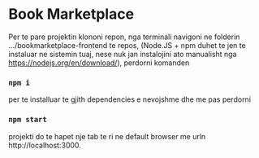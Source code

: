 # Book Marketplace

Per te pare projektin klononi repon, nga terminali navigoni ne folderin .../bookmarketplace-frontend te repos, (Node.JS + npm duhet te jen te instaluar ne sistemin tuaj, nese nuk jan instalojini ato manualisht nga https://nodejs.org/en/download/), perdorni komanden
### `npm i`
per te installuar te gjith dependencies e nevojshme dhe me pas perdorni
### `npm start`
projekti do te hapet nje tab te ri ne default browser me urln http://localhost:3000.

